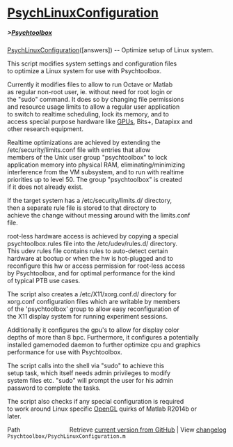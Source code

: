 # [PsychLinuxConfiguration](PsychLinuxConfiguration)
##### >[Psychtoolbox](Psychtoolbox)

[PsychLinuxConfiguration](PsychLinuxConfiguration)([answers]) -- Optimize setup of Linux system.  
  
This script modifies system settings and configuration files  
to optimize a Linux system for use with Psychtoolbox.  
  
Currently it modifies files to allow to run Octave or Matlab  
as regular non-root user, ie. without need for root login or  
the "sudo" command. It does so by changing file permissions  
and resource usage limits to allow a regular user application  
to switch to realtime scheduling, lock its memory, and to  
access special purpose hardware like [GPUs](GPUs), Bits+, Datapixx and  
other research equipment.  
  
Realtime optimizations are achieved by extending the  
/etc/security/limits.conf file with entries that allow  
members of the Unix user group "psychtoolbox" to lock  
application memory into physical RAM, eliminating/minimizing  
interference from the VM subsystem, and to run with realtime  
priorities up to level 50. The group "psychtoolbox" is created  
if it does not already exist.  
  
If the target system has a /etc/security/limits.d/ directory,  
then a separate rule file is stored to that directory to  
achieve the change without messing around with the limits.conf  
file.  
  
root-less hardware access is achieved by copying a special  
psychtoolbox.rules file into the /etc/udev/rules.d/ directory.  
This udev rules file contains rules to auto-detect certain  
hardware at bootup or when the hw is hot-plugged and to  
reconfigure this hw or access permission for root-less access  
by Psychtoolbox, and for optimal performance for the kind  
of typical PTB use cases.  
  
The script also creates a /etc/X11/xorg.conf.d/ directory for  
xorg.conf configuration files which are writable by members  
of the 'psychtoolbox' group to allow easy reconfiguration of  
the X11 display system for running experiment sessions.  
  
Additionally it configures the gpu's to allow for display color  
depths of more than 8 bpc. Furthermore, it configures a potentially  
installed gamemoded daemon to further optimize cpu and graphics  
performance for use with Psychtoolbox.  
  
The script calls into the shell via "sudo" to achieve this  
setup task, which itself needs admin privileges to modify  
system files etc. "sudo" will prompt the user for his admin  
password to complete the tasks.  
  
The script also checks if any special configuration is required  
to work around Linux specific [OpenGL](OpenGL) quirks of Matlab R2014b or  
later.  
  




<div class="code_header" style="text-align:right;">
  <span style="float:left;">Path&nbsp;&nbsp;</span> <span class="counter">Retrieve <a href=
  "https://raw.github.com/Psychtoolbox-3/Psychtoolbox-3/beta/Psychtoolbox/PsychLinuxConfiguration.m">current version from GitHub</a> | View <a href=
  "https://github.com/Psychtoolbox-3/Psychtoolbox-3/commits/beta/Psychtoolbox/PsychLinuxConfiguration.m">changelog</a></span>
</div>
<div class="code">
  <code>Psychtoolbox/PsychLinuxConfiguration.m</code>
</div>

